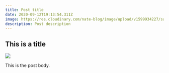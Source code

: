 ```yaml
---
title: Post title
date: 2020-09-12T19:13:54.311Z
image: https://res.cloudinary.com/nate-blog/image/upload/v1599934227/sample.jpg
description: Post description
---
```

## This is a title

![](https://res.cloudinary.com/nate-blog/image/upload/v1599934227/sample.jpg)

This is the post body.